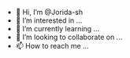 - 👋 Hi, I’m @Jorida-sh
- 👀 I’m interested in ...
- 🌱 I’m currently learning ...
- 💞️ I’m looking to collaborate on ...
- 📫 How to reach me ...

<!---
Jorida-sh/Jorida-sh is a ✨ special ✨ repository because its `README.md` (this file) appears on your GitHub profile.
You can click the Preview link to take a look at your changes.
--->
